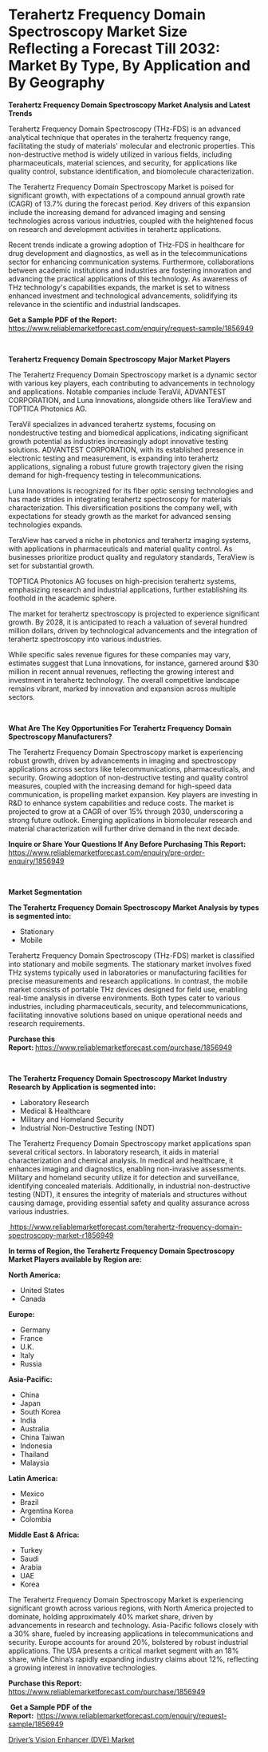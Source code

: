 <p><h1>Terahertz Frequency Domain Spectroscopy Market Size Reflecting a Forecast Till 2032: Market By Type, By Application and By Geography</h1></p><p><strong>Terahertz Frequency Domain Spectroscopy Market Analysis and Latest Trends</strong></p>
<p><p>Terahertz Frequency Domain Spectroscopy (THz-FDS) is an advanced analytical technique that operates in the terahertz frequency range, facilitating the study of materials' molecular and electronic properties. This non-destructive method is widely utilized in various fields, including pharmaceuticals, material sciences, and security, for applications like quality control, substance identification, and biomolecule characterization.</p><p>The Terahertz Frequency Domain Spectroscopy Market is poised for significant growth, with expectations of a compound annual growth rate (CAGR) of 13.7% during the forecast period. Key drivers of this expansion include the increasing demand for advanced imaging and sensing technologies across various industries, coupled with the heightened focus on research and development activities in terahertz applications. </p><p>Recent trends indicate a growing adoption of THz-FDS in healthcare for drug development and diagnostics, as well as in the telecommunications sector for enhancing communication systems. Furthermore, collaborations between academic institutions and industries are fostering innovation and advancing the practical applications of this technology. As awareness of THz technology's capabilities expands, the market is set to witness enhanced investment and technological advancements, solidifying its relevance in the scientific and industrial landscapes.</p></p>
<p><strong>Get a Sample PDF of the Report:&nbsp;</strong> <a href="https://www.reliablemarketforecast.com/enquiry/request-sample/1856949?utm_campaign=3310&utm_medium=2&utm_source=Github&utm_content=ia&utm_term=27032025&utm_id=terahertz-frequency-domain-spectroscopy">https://www.reliablemarketforecast.com/enquiry/request-sample/1856949</a></p>
<p>&nbsp;</p>
<p><strong>Terahertz Frequency Domain Spectroscopy Major Market Players</strong></p>
<p><p>The Terahertz Frequency Domain Spectroscopy market is a dynamic sector with various key players, each contributing to advancements in technology and applications. Notable companies include TeraVil, ADVANTEST CORPORATION, and Luna Innovations, alongside others like TeraView and TOPTICA Photonics AG.</p><p>TeraVil specializes in advanced terahertz systems, focusing on nondestructive testing and biomedical applications, indicating significant growth potential as industries increasingly adopt innovative testing solutions. ADVANTEST CORPORATION, with its established presence in electronic testing and measurement, is expanding into terahertz applications, signaling a robust future growth trajectory given the rising demand for high-frequency testing in telecommunications.</p><p>Luna Innovations is recognized for its fiber optic sensing technologies and has made strides in integrating terahertz spectroscopy for materials characterization. This diversification positions the company well, with expectations for steady growth as the market for advanced sensing technologies expands. </p><p>TeraView has carved a niche in photonics and terahertz imaging systems, with applications in pharmaceuticals and material quality control. As businesses prioritize product quality and regulatory standards, TeraView is set for substantial growth.</p><p>TOPTICA Photonics AG focuses on high-precision terahertz systems, emphasizing research and industrial applications, further establishing its foothold in the academic sphere. </p><p>The market for terahertz spectroscopy is projected to experience significant growth. By 2028, it is anticipated to reach a valuation of several hundred million dollars, driven by technological advancements and the integration of terahertz spectroscopy into various industries.</p><p>While specific sales revenue figures for these companies may vary, estimates suggest that Luna Innovations, for instance, garnered around $30 million in recent annual revenues, reflecting the growing interest and investment in terahertz technology. The overall competitive landscape remains vibrant, marked by innovation and expansion across multiple sectors.</p></p>
<p>&nbsp;</p>
<p><strong>What Are The Key Opportunities For Terahertz Frequency Domain Spectroscopy Manufacturers?</strong></p>
<p><p>The Terahertz Frequency Domain Spectroscopy market is experiencing robust growth, driven by advancements in imaging and spectroscopy applications across sectors like telecommunications, pharmaceuticals, and security. Growing adoption of non-destructive testing and quality control measures, coupled with the increasing demand for high-speed data communication, is propelling market expansion. Key players are investing in R&D to enhance system capabilities and reduce costs. The market is projected to grow at a CAGR of over 15% through 2030, underscoring a strong future outlook. Emerging applications in biomolecular research and material characterization will further drive demand in the next decade.</p></p>
<p><strong>Inquire or Share Your Questions If Any Before Purchasing This Report:</strong> <a href="https://www.reliablemarketforecast.com/enquiry/pre-order-enquiry/1856949?utm_campaign=3310&utm_medium=2&utm_source=Github&utm_content=ia&utm_term=27032025&utm_id=terahertz-frequency-domain-spectroscopy">https://www.reliablemarketforecast.com/enquiry/pre-order-enquiry/1856949</a></p>
<p>&nbsp;</p>
<p><strong>Market Segmentation</strong></p>
<p><strong>The Terahertz Frequency Domain Spectroscopy Market Analysis by types is segmented into:</strong></p>
<p><ul><li>Stationary</li><li>Mobile</li></ul></p>
<p><p>Terahertz Frequency Domain Spectroscopy (THz-FDS) market is classified into stationary and mobile segments. The stationary market involves fixed THz systems typically used in laboratories or manufacturing facilities for precise measurements and research applications. In contrast, the mobile market consists of portable THz devices designed for field use, enabling real-time analysis in diverse environments. Both types cater to various industries, including pharmaceuticals, security, and telecommunications, facilitating innovative solutions based on unique operational needs and research requirements.</p></p>
<p><strong>Purchase this Report:&nbsp;</strong><a href="https://www.reliablemarketforecast.com/purchase/1856949?utm_campaign=3310&utm_medium=2&utm_source=Github&utm_content=ia&utm_term=27032025&utm_id=terahertz-frequency-domain-spectroscopy">https://www.reliablemarketforecast.com/purchase/1856949</a></p>
<p>&nbsp;</p>
<p><strong>The Terahertz Frequency Domain Spectroscopy Market Industry Research by Application is segmented into:</strong></p>
<p><ul><li>Laboratory Research</li><li>Medical & Healthcare</li><li>Military and Homeland Security</li><li>Industrial Non-Destructive Testing (NDT)</li></ul></p>
<p><p>The Terahertz Frequency Domain Spectroscopy market applications span several critical sectors. In laboratory research, it aids in material characterization and chemical analysis. In medical and healthcare, it enhances imaging and diagnostics, enabling non-invasive assessments. Military and homeland security utilize it for detection and surveillance, identifying concealed materials. Additionally, in industrial non-destructive testing (NDT), it ensures the integrity of materials and structures without causing damage, providing essential safety and quality assurance across various industries.</p></p>
<p><a href="https://www.reliablemarketforecast.com/terahertz-frequency-domain-spectroscopy-market-r1856949?utm_campaign=3310&utm_medium=2&utm_source=Github&utm_content=ia&utm_term=27032025&utm_id=terahertz-frequency-domain-spectroscopy">&nbsp;https://www.reliablemarketforecast.com/terahertz-frequency-domain-spectroscopy-market-r1856949</a></p>
<p><strong>In terms of Region, the Terahertz Frequency Domain Spectroscopy Market Players available by Region are:</strong></p>
<p>
    <p> <strong> North America: </strong>
        <ul>
            <li>United States</li>
            <li>Canada</li>
        </ul>
        </p> 
    <p> <strong> Europe: </strong>
        <ul>
            <li>Germany</li>
            <li>France</li>
            <li>U.K.</li>
            <li>Italy</li>
            <li>Russia</li>
        </ul>
        </p> 
    <p> <strong> Asia-Pacific: </strong>
        <ul>
            <li>China</li>
            <li>Japan</li>
            <li>South Korea</li>
            <li>India</li>
            <li>Australia</li>
            <li>China Taiwan</li>
            <li>Indonesia</li>
            <li>Thailand</li>
            <li>Malaysia</li>
        </ul>
        </p> 
    <p> <strong> Latin America: </strong>
        <ul>
            <li>Mexico</li>
            <li>Brazil</li>
            <li>Argentina Korea</li>
            <li>Colombia</li>
        </ul>
        </p> 
    <p> <strong> Middle East & Africa: </strong>
        <ul>
            <li>Turkey</li>
            <li>Saudi</li>
            <li>Arabia</li>
            <li>UAE</li>
            <li>Korea</li>
        </ul>
    </p>
    </p>
<p><p>The Terahertz Frequency Domain Spectroscopy Market is experiencing significant growth across various regions, with North America projected to dominate, holding approximately 40% market share, driven by advancements in research and technology. Asia-Pacific follows closely with a 30% share, fueled by increasing applications in telecommunications and security. Europe accounts for around 20%, bolstered by robust industrial applications. The USA presents a critical market segment with an 18% share, while China’s rapidly expanding industry claims about 12%, reflecting a growing interest in innovative technologies.</p></p>
<p><strong>Purchase this Report: </strong><a href="https://www.reliablemarketforecast.com/purchase/1856949?utm_campaign=3310&utm_medium=2&utm_source=Github&utm_content=ia&utm_term=27032025&utm_id=terahertz-frequency-domain-spectroscopy">https://www.reliablemarketforecast.com/purchase/1856949</a></p>
<p>&nbsp;<strong>Get a Sample PDF of the Report:&nbsp;&nbsp;</strong><a href="https://www.reliablemarketforecast.com/enquiry/request-sample/1856949?utm_campaign=3310&utm_medium=2&utm_source=Github&utm_content=ia&utm_term=27032025&utm_id=terahertz-frequency-domain-spectroscopy">https://www.reliablemarketforecast.com/enquiry/request-sample/1856949</a></p>
<p><strong></strong></p>
<p><p><a href="https://github.com/fraryatena85/Market-Research-Report-List-1/blob/main/drivers-vision-enhancer-dve-market.md?utm_campaign=3310&utm_medium=2&utm_source=Github&utm_content=ia&utm_term=27032025&utm_id=terahertz-frequency-domain-spectroscopy">Driver’s Vision Enhancer (DVE) Market</a></p></p>